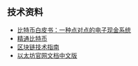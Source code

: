 ## 技术资料

* [比特币白皮书：一种点对点的电子现金系统](http://www.8btc.com/wiki/bitcoin-a-peer-to-peer-electronic-cash-system)
* [精通比特币](http://book.8btc.com/master_bitcoin)
* [区块链技术指南](http://book.8btc.com/books/6/blockchain_guide/_book/)
* [以太坊官网文档中文版](http://book.8btc.com/books/6/ethereum/_book/)